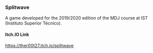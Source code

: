 ### Splitwave

A game developed for the 2019/2020 edition of the MDJ course at IST (Instituto Superior Técnico).


#### Itch.IO Link

https://ther00t27.itch.io/splitwave
